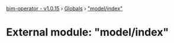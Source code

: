 [bim-operator - v1.0.15](../README.md) › [Globals](../globals.md) › ["model/index"](_model_index_.md)

# External module: "model/index"


